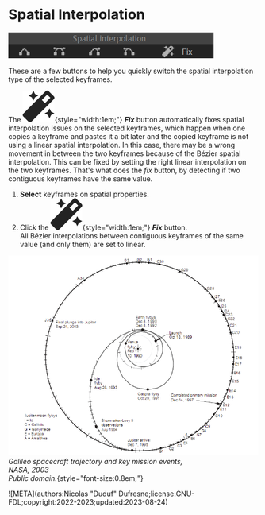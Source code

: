 # Spatial Interpolation

![](../../img/duik/animation/spatial-interpolation.png)

These are a few buttons to help you quickly switch the spatial interpolation type of the selected keyframes.

The ![](../../img/duik/icons/autorig.svg){style="width:1em;"} ***Fix*** button automatically fixes spatial interpolation issues on the selected keyframes, which happen when one copies a keyframe and pastes it a bit later and the copied keyframe is not using a linear spatial interpolation. In this case, there may be a wrong movement in between the two keyframes because of the Bézier spatial interpolation. This can be fixed by setting the right linear interpolation on the two keyframes. That's what does the *fix* button, by detecting if two contiguous keyframes have the same value.

1. **Select** keyframes on spatial properties.
2. Click the ![](../../img/duik/icons/autorig.svg){style="width:1em;"} ***Fix*** button.  
    All Bézier interpolations between contiguous keyframes of the same value (and only them) are set to linear.

![](../../img/illustration/Galileo_spacecraft_trajectory_and_key_mission_events.png)  
*Galileo spacecraft trajectory and key mission events,  
NASA, 2003  
Public domain.*{style="font-size:0.8em;"}


![META](authors:Nicolas "Duduf" Dufresne;license:GNU-FDL;copyright:2022-2023;updated:2023-08-24)
